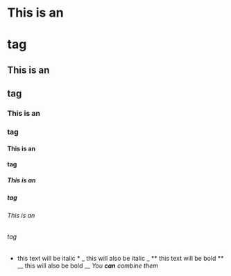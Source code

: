 <!-- this is a comment -->

<!-- headers -->
# This is an <h1> tag
## This is an <h2> tag
### This is an <h3> tag
#### This is an <h4> tag
##### This is an <h5> tag
###### This is an <h6> tag

<!-- emphasis -->
* this text will be italic *
_ this will also be italic _
** this text will be bold **
__ this will also be bold __
*You **can** combine them* <!-- why did that change in my ide? -->
